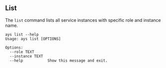 ## List

The `list` command lists all service instances with specific role and instance name.

```
ays list --help
Usage: ays list [OPTIONS]

Options:
  --role TEXT
  --instance TEXT
  --help           Show this message and exit.
```